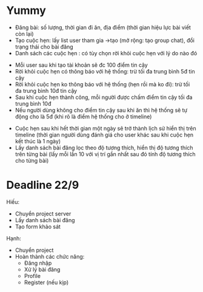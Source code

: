 # Yummy

- Đăng bài: số lượng, thời gian đi ăn, địa điểm (thời gian hiệu lực bài viết còn lại)
- Tạo cuộc hẹn: lấy list user tham gia ->tạo (mở rộng: tạo group chat), đổi trạng thái cho bài đăng
- Danh sách các cuộc hẹn : có tùy chọn rời khỏi cuộc hẹn với lý do nào đó
 *  Mỗi user sau khi tạo tài khoản sẽ đc 100 điểm tin cậy
 * Rời khỏi cuộc hẹn có thông báo với hệ thống: trừ tối đa trung bình 5đ tin cậy
 * Rời khỏi cuộc hẹn ko thông báo với hệ thống (hẹn rồi mà ko đi): trừ tối đa trung bình 10đ tin cậy
 * Sau khi cuộc hẹn thành công, mỗi người được chấm điểm tin cậy tối đa trung bình 10đ
 * Nếu người dùng không cho điểm tin cậy sau khi ăn thì hệ thống sẽ tự động cho là 5đ (khi rõ là điểm hệ thống cho ở timeline)
- Cuộc hẹn sau khi hết thời gian một ngày sẽ trở thành lịch sử hiển thị trên timeline (thời gian người dùng đánh giá cho user khác sau khi cuộc hẹn kết thúc là 1 ngày)
- Lấy danh sách bài đăng lọc theo độ tương thích, hiển thị độ tương thích trên từng bài (lấy mỗi lần 10 với vị trí gần nhất sau đó tính độ tương thích cho từng bài)

# Deadline 22/9
Hiếu:
- Chuyển project server
- Lấy danh sách bài đăng
- Tạo form khảo sát

Hạnh:
- Chuyển project
- Hoàn thành các chức năng: 
  + Đăng nhập
  + Xử lý bài đăng
  + Profile
  + Register (nếu kịp)
